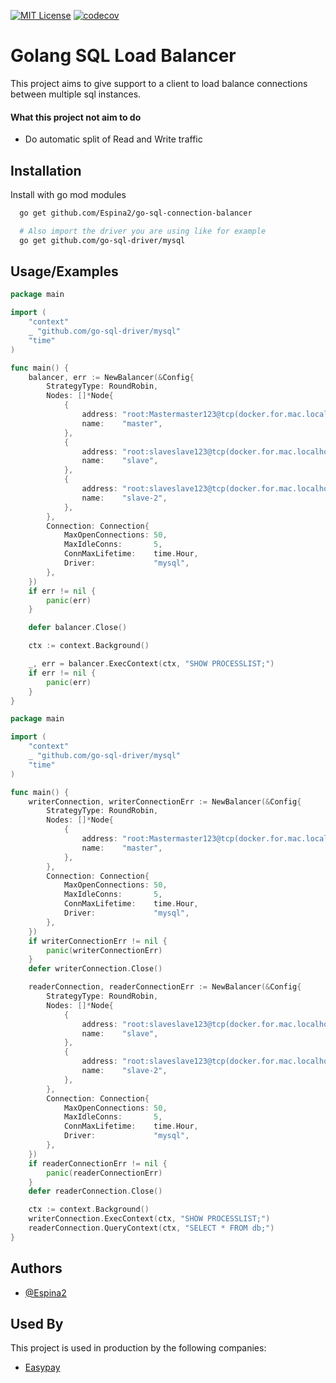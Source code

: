 [![MIT License](https://img.shields.io/badge/License-MIT-green.svg)](https://choosealicense.com/licenses/mit/)
[![codecov](https://codecov.io/github/Espina2/go-sql-connection-balancer/branch/master/graph/badge.svg?token=24XOG5Z25K)](https://codecov.io/github/Espina2/go-sql-connection-balancer)
# Golang SQL Load Balancer

This project aims to give support to a client to load balance connections
between multiple sql instances.

#### What this project not aim to do

- Do automatic split of Read and Write traffic

## Installation

Install with go mod modules

```bash
  go get github.com/Espina2/go-sql-connection-balancer

  # Also import the driver you are using like for example
  go get github.com/go-sql-driver/mysql
```

## Usage/Examples

```go
package main

import (
	"context"
	_ "github.com/go-sql-driver/mysql"
	"time"
)

func main() {
	balancer, err := NewBalancer(&Config{
		StrategyType: RoundRobin,
		Nodes: []*Node{
			{
				address: "root:Mastermaster123@tcp(docker.for.mac.localhost:3306)/mysql",
				name:    "master",
			},
			{
				address: "root:slaveslave123@tcp(docker.for.mac.localhost:3307)/mysql",
				name:    "slave",
			},
			{
				address: "root:slaveslave123@tcp(docker.for.mac.localhost:3308)/mysql",
				name:    "slave-2",
			},
		},
		Connection: Connection{
			MaxOpenConnections: 50,
			MaxIdleConns:       5,
			ConnMaxLifetime:    time.Hour,
			Driver:             "mysql",
		},
	})
	if err != nil {
		panic(err)
	}

	defer balancer.Close()

	ctx := context.Background()

	_, err = balancer.ExecContext(ctx, "SHOW PROCESSLIST;")
	if err != nil {
		panic(err)
	}
}
```

```go
package main

import (
	"context"
	_ "github.com/go-sql-driver/mysql"
	"time"
)

func main() {
	writerConnection, writerConnectionErr := NewBalancer(&Config{
		StrategyType: RoundRobin,
		Nodes: []*Node{
			{
				address: "root:Mastermaster123@tcp(docker.for.mac.localhost:3306)/mysql",
				name:    "master",
			},
		},
		Connection: Connection{
			MaxOpenConnections: 50,
			MaxIdleConns:       5,
			ConnMaxLifetime:    time.Hour,
			Driver:             "mysql",
		},
	})
	if writerConnectionErr != nil {
		panic(writerConnectionErr)
	}
	defer writerConnection.Close()

	readerConnection, readerConnectionErr := NewBalancer(&Config{
		StrategyType: RoundRobin,
		Nodes: []*Node{
			{
				address: "root:slaveslave123@tcp(docker.for.mac.localhost:3307)/mysql",
				name:    "slave",
			},
			{
				address: "root:slaveslave123@tcp(docker.for.mac.localhost:3308)/mysql",
				name:    "slave-2",
			},
		},
		Connection: Connection{
			MaxOpenConnections: 50,
			MaxIdleConns:       5,
			ConnMaxLifetime:    time.Hour,
			Driver:             "mysql",
		},
	})
	if readerConnectionErr != nil {
		panic(readerConnectionErr)
	}
	defer readerConnection.Close()

	ctx := context.Background()
	writerConnection.ExecContext(ctx, "SHOW PROCESSLIST;")
	readerConnection.QueryContext(ctx, "SELECT * FROM db;")
}
```

## Authors

- [@Espina2](https://www.github.com/Espina2)

## Used By

This project is used in production by the following companies:

- [Easypay](https://www.easypay.pt/)

